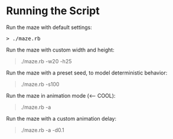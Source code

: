 Running the Script
================== 

Run the maze with default settings:
<pre>
> ./maze.rb
</pre>

Run the maze with custom width and height:
> ./maze.rb -w20 -h25

Run the maze with a preset seed, to model deterministic behavior:
> ./maze.rb -s100

Run the maze in animation mode (<-- COOL):
> ./maze.rb -a

Run the maze with a custom animation delay:
> ./maze.rb -a -d0.1